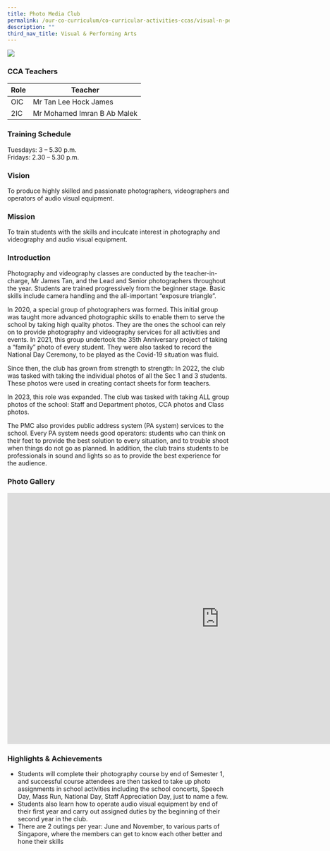 ```yaml
---
title: Photo Media Club
permalink: /our-co-curriculum/co-curricular-activities-ccas/visual-n-performing-arts/photo-media-club/
description: ""
third_nav_title: Visual & Performing Arts
---
```

![](/images/2023_pmc_1.JPG)


### CCA Teachers

| Role | Teacher | 
| -------- | -------- | 
| OIC     | Mr Tan Lee Hock James     | 
| 2IC     | Mr Mohamed Imran B Ab Malek     | 


### Training Schedule
Tuesdays: 3 – 5.30 p.m. 
<br>Fridays: 2.30 – 5.30 p.m. 

### Vision
To produce highly skilled and passionate photographers, videographers and operators of audio visual equipment.
### Mission 
To train students with the skills and inculcate interest in photography and videography and audio visual equipment.


### Introduction

Photography and videography classes are conducted by the teacher-in-charge, Mr James Tan, and the Lead and Senior photographers throughout the year. Students are trained progressively from the beginner stage. Basic skills include camera handling and the all-important “exposure triangle”.

In 2020, a special group of photographers was formed. This initial group was taught more advanced photographic skills to enable them to serve the school by taking high quality photos. They are the ones the school can rely on to provide photography and videography services for all activities and events. In 2021, this group undertook the 35th Anniversary project of taking a “family” photo of every student. They were also tasked to record the National Day Ceremony, to be played as the Covid-19 situation was fluid.

Since then, the club has grown from strength to strength: In 2022, the club was tasked with taking the individual photos of all the Sec 1 and 3 students. These photos were used in creating contact sheets for form teachers.

In 2023, this role was expanded. The club was tasked with taking ALL group photos of the school: Staff and Department photos, CCA photos and Class photos.

The PMC also provides public address system (PA system) services to the school. Every PA system needs good operators: students who can think on their feet to provide the best solution to every situation, and to trouble shoot when things do not go as planned. In addition, the club trains students to be professionals in sound and lights so as to provide the best experience for the audience.

### Photo Gallery

<iframe allowfullscreen="true" height="569" width="960" frameborder="0" src="https://docs.google.com/presentation/d/1D2mAqN7KLwrhJAgdhdLCK7QW3xz1AReoru3l0k0mtUE/embed?start=true&amp;loop=true&amp;delayms=3000"></iframe>

### Highlights &amp; Achievements

*   Students will complete their photography course by end of Semester 1, and successful course attendees are then tasked to take up photo assignments in school activities including the school concerts, Speech Day, Mass Run, National Day, Staff Appreciation Day, just to name a few.
*   Students also learn how to operate audio visual equipment by end of their first year and carry out assigned duties by the beginning of their second year in the club.
*   There are 2 outings per year: June and November, to various parts of Singapore, where the members can get to know each other better and hone their skills